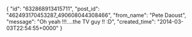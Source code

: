  {
   "id": "632868913415711",
   "post_id": "462493170453287_490608044308466",
   "from_name": "Pete Daoust",
   "message": "Oh yeah !!!....the TV guy !! :D",
   "created_time": "2014-03-03T22:54:55+0000"
 }
